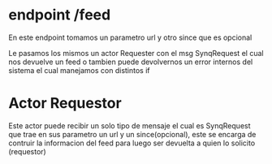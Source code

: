 # endpoint /feed 

En este endpoint tomamos un parametro url y otro since que es opcional

Le pasamos los mismos un actor Requester con el msg SynqRequest el cual nos devuelve un feed o tambien puede devolvernos un error internos del sistema el cual manejamos con distintos if 

# Actor Requestor  

Este actor puede recibir un solo tipo de mensaje el cual es SynqRequest que trae en sus parametro un url y un since(opcional), este se encarga de contruir la informacion del feed para luego ser devuelta a quien lo solicito (requestor)